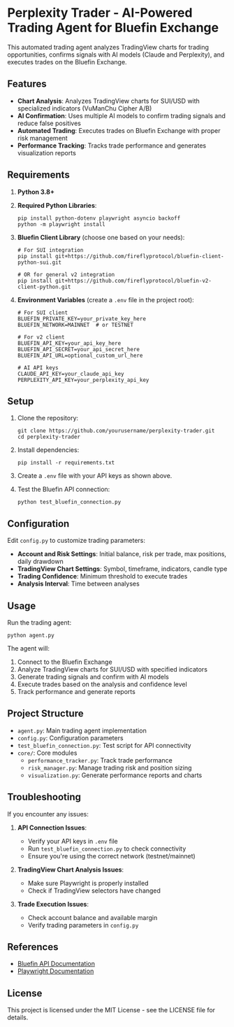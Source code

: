 # Perplexity Trader - AI-Powered Trading Agent for Bluefin Exchange

This automated trading agent analyzes TradingView charts for trading opportunities, confirms signals with AI models (Claude and Perplexity), and executes trades on the Bluefin Exchange.

## Features

- **Chart Analysis**: Analyzes TradingView charts for SUI/USD with specialized indicators (VuManChu Cipher A/B)
- **AI Confirmation**: Uses multiple AI models to confirm trading signals and reduce false positives
- **Automated Trading**: Executes trades on Bluefin Exchange with proper risk management
- **Performance Tracking**: Tracks trade performance and generates visualization reports

## Requirements

1. **Python 3.8+**
2. **Required Python Libraries**:
   ```
   pip install python-dotenv playwright asyncio backoff
   python -m playwright install
   ```

3. **Bluefin Client Library** (choose one based on your needs):
   ```
   # For SUI integration
   pip install git+https://github.com/fireflyprotocol/bluefin-client-python-sui.git
   
   # OR for general v2 integration
   pip install git+https://github.com/fireflyprotocol/bluefin-v2-client-python.git
   ```

4. **Environment Variables** (create a `.env` file in the project root):
   ```
   # For SUI client
   BLUEFIN_PRIVATE_KEY=your_private_key_here
   BLUEFIN_NETWORK=MAINNET  # or TESTNET
   
   # For v2 client
   BLUEFIN_API_KEY=your_api_key_here
   BLUEFIN_API_SECRET=your_api_secret_here
   BLUEFIN_API_URL=optional_custom_url_here
   
   # AI API keys
   CLAUDE_API_KEY=your_claude_api_key
   PERPLEXITY_API_KEY=your_perplexity_api_key
   ```

## Setup

1. Clone the repository:
   ```
   git clone https://github.com/yourusername/perplexity-trader.git
   cd perplexity-trader
   ```

2. Install dependencies:
   ```
   pip install -r requirements.txt
   ```

3. Create a `.env` file with your API keys as shown above.

4. Test the Bluefin API connection:
   ```
   python test_bluefin_connection.py
   ```

## Configuration

Edit `config.py` to customize trading parameters:

- **Account and Risk Settings**: Initial balance, risk per trade, max positions, daily drawdown
- **TradingView Chart Settings**: Symbol, timeframe, indicators, candle type
- **Trading Confidence**: Minimum threshold to execute trades
- **Analysis Interval**: Time between analyses

## Usage

Run the trading agent:

```
python agent.py
```

The agent will:
1. Connect to the Bluefin Exchange
2. Analyze TradingView charts for SUI/USD with specified indicators
3. Generate trading signals and confirm with AI models
4. Execute trades based on the analysis and confidence level
5. Track performance and generate reports

## Project Structure

- `agent.py`: Main trading agent implementation
- `config.py`: Configuration parameters
- `test_bluefin_connection.py`: Test script for API connectivity
- `core/`: Core modules
  - `performance_tracker.py`: Track trade performance
  - `risk_manager.py`: Manage trading risk and position sizing
  - `visualization.py`: Generate performance reports and charts

## Troubleshooting

If you encounter any issues:

1. **API Connection Issues**:
   - Verify your API keys in `.env` file
   - Run `test_bluefin_connection.py` to check connectivity
   - Ensure you're using the correct network (testnet/mainnet)

2. **TradingView Chart Analysis Issues**:
   - Make sure Playwright is properly installed
   - Check if TradingView selectors have changed

3. **Trade Execution Issues**:
   - Check account balance and available margin
   - Verify trading parameters in `config.py`

## References

- [Bluefin API Documentation](https://bluefin-exchange.readme.io/reference/introduction)
- [Playwright Documentation](https://playwright.dev/python/docs/intro)

## License

This project is licensed under the MIT License - see the LICENSE file for details.